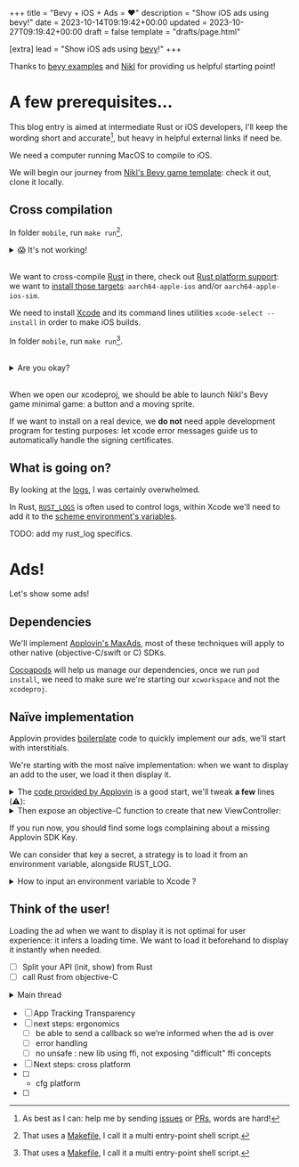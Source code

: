 +++
title = "Bevy + iOS + Ads = ❤️"
description = "Show iOS ads using bevy!"
date = 2023-10-14T09:19:42+00:00
updated = 2023-10-27T09:19:42+00:00
draft = false
template = "drafts/page.html"

[extra]
lead = "Show iOS ads using <a href=https://bevyengine.org/>bevy</a>!"
+++

Thanks to [bevy examples](https://github.com/bevyengine/bevy/tree/main/examples/mobile) and [Nikl](https://www.nikl.me/blog/2023/github_workflow_to_publish_ios_app/) for providing us helpful starting point!

# A few prerequisites…

This blog entry is aimed at intermediate Rust or iOS developers, I'll keep the wording short and accurate[^1], but heavy in helpful external links if need be.

We need a computer running MacOS to compile to iOS.

We will begin our journey from [Nikl's Bevy game template](https://github.com/NiklasEi/bevy_game_template/): check it out, clone it locally.

[^1]: As best as I can: help me by sending [issues](https://github.com/vrixyz/pages/issues) or [PRs](https://github.com/vrixyz/pages/pulls), words are hard!

## Cross compilation

In folder `mobile`, run `make run`[^2].

<details><summary>😱 It's not working!</summary>
We probably need more pre-requisites, keep reading!
</details><br />

We want to cross-compile [Rust](https://www.rust-lang.org/tools/install) in there,
check out [Rust platform support](https://doc.rust-lang.org/nightly/rustc/platform-support.html): we want to [install those targets](https://rust-lang.github.io/rustup/cross-compilation.html): `aarch64-apple-ios` and/or `aarch64-apple-ios-sim`.

We need to install [Xcode](https://developer.apple.com/xcode/) and its command lines utilities `xcode-select --install` in order to make iOS builds.

In folder `mobile`, run `make run`[^2].

[^2]: That uses a [Makefile](https://www.gnu.org/software/make/), I call it a multi entry-point shell script.

<br />

<details><summary>Are you okay?</summary>
<!-- make a specific issue template for blog issues -->
This time it should at least build a xcodeproj.

It's okay, we went through a lot of technical details already!

Take time to read though the links then <a href=https://github.com/vrixyz/pages/issues>send me an issue</a> if you're lost!
</details>

<br />

When we open our xcodeproj, we should be able to launch Nikl's Bevy game minimal game: a button and a moving sprite.

If we want to install on a real device, we **do not** need apple development program for testing purposes: let xcode error messages guide us to automatically handle the signing certificates.


## What is going on?

<!-- TODO: wrong log link, I want runtime logs: make a screenshot. -->
By looking at the [logs](https://stackoverflow.com/questions/30060898/xcode-how-to-see-build-command-and-log), I was certainly overwhelmed.

In Rust, [`RUST_LOGS`](https://rust-lang-nursery.github.io/rust-cookbook/development_tools/debugging/config_log.html?highlight=rust_log#enable-log-levels-per-module) is often used to control logs, within Xcode we'll need to add it to the [scheme environment's variables](https://developer.apple.com/documentation/xcode/customizing-the-build-schemes-for-a-project/#Specify-launch-arguments-and-environment-variables).

TODO: add my rust_log specifics.

# Ads!

Let's show some ads!

## Dependencies

We'll implement [Applovin's MaxAds](https://dash.applovin.com/documentation/mediation/ios/getting-started/integration), most of these techniques will apply to other native (objective-C/swift or C) SDKs.

[Cocoapods](https://cocoapods.org/) will help us manage our dependencies, once we run `pod install`, we need to make sure we're starting our `xcworkspace` and not the `xcodeproj`.

## Naïve implementation

Applovin provides [boilerplate](https://dash.applovin.com/documentation/mediation/ios/ad-formats/interstitials) code to quickly implement our ads, we'll start with interstitials.

We're starting with the most naïve implementation: when we want to display an add to the user, we load it then display it.

<details><summary>The <a href=https://dash.applovin.com/documentation/mediation/ios/ad-formats/interstitials>code provided by Applovin</a> is a good start, we'll tweak <b>a few</b> lines (⚠️):</summary>

<br />

`ExampleViewController.h`:

```h
#import <AppLovinSDK/AppLovinSDK.h>

#ifndef ExampleViewController_h
#define ExampleViewController_h

@class ExampleViewController;

@interface ExampleViewController : UIViewController<MAAdDelegate>
@property (nonatomic, strong) MAInterstitialAd *interstitialAd;
@property (nonatomic, assign) NSInteger retryAttempt;

- (void)createInterstitialAd;

@end
#endif /* ExampleViewController_h */
```

`ExampleViewController.m`:
```m
#import "ExampleViewController.h"
#import <AppLovinSDK/AppLovinSDK.h>

@interface ExampleViewController()<MAAdDelegate>
@property (nonatomic, strong) MAInterstitialAd *interstitialAd;
@property (nonatomic, assign) NSInteger retryAttempt;
@end

@implementation ExampleViewController

- (void)createInterstitialAd
{
    self.interstitialAd = [[MAInterstitialAd alloc] initWithAdUnitIdentifier: @"YOUR_AD_UNIT_ID"];
    self.interstitialAd.delegate = self;

    // Load the first ad
    [self.interstitialAd loadAd];
}

#pragma mark - MAAdDelegate Protocol

- (void)didLoadAd:(MAAd *)ad
{
    // Interstitial ad is ready to be shown. '[self.interstitialAd isReady]' will now return 'YES'

    // Reset retry attempt
    self.retryAttempt = 0;
    // ⚠️ Add this line
    [self.interstitialAd showAd];
}

- (void)didFailToLoadAdForAdUnitIdentifier:(NSString *)adUnitIdentifier withError:(MAError *)error
{
    // Interstitial ad failed to load
    // We recommend retrying with exponentially higher delays up to a maximum delay (in this case 64 seconds)
    
    self.retryAttempt++;
    NSInteger delaySec = pow(2, MIN(6, self.retryAttempt));
    
    dispatch_after(dispatch_time(DISPATCH_TIME_NOW, delaySec * NSEC_PER_SEC), dispatch_get_main_queue(), ^{
        [self.interstitialAd loadAd];
    });
}

- (void)didDisplayAd:(MAAd *)ad {}

- (void)didClickAd:(MAAd *)ad {}

- (void)didHideAd:(MAAd *)ad
{
    // Interstitial ad is hidden. Pre-load the next ad
    // ⚠️ Comment this line
    // [self.interstitialAd loadAd];
}

- (void)didFailToDisplayAd:(MAAd *)ad withError:(MAError *)error
{
    // Interstitial ad failed to display. We recommend loading the next ad
    [self.interstitialAd loadAd];
}

@end
```

</details>

<details><summary>Then expose an objective-C function to create that new ViewController:</summary>

<br />

`bindings.h`:

```h
#import <UIKit/UIKit.h>

void main_rs(void);

void display_ad(UIWindow* window, UIViewController* viewController);
```

`main.m`:

```m
#import <stdio.h>

#import "bindings.h"
#import "ExampleViewController.h"

int main() {
    NSLog(@"AppLovinSdkKey:");
    [ALSdk shared].mediationProvider = @"max";

        [ALSdk shared].userIdentifier = @"USER_ID";

        [[ALSdk shared] initializeSdkWithCompletionHandler:^(ALSdkConfiguration *configuration) {
            // Start loading ads
            NSLog(@"initialization complete");
        }];
    main_rs();
    return 0;
}

ExampleViewController* shownAd = nil;
UIViewController* originalViewController = nil;


void display_ad(UIWindow* window, UIViewController* viewController) {
    originalViewController = viewController;
    ExampleViewController *adVC = [[ExampleViewController alloc] init];
    window.rootViewController = adVC;
    [adVC createInterstitialAd];
}

void close_ad() {
    if (shownAd == nil) {
        NSLog( @"Ad not showing.");
        return;
    }
    UIWindow* currentWindow = shownAd.view.window;
    currentWindow.rootViewController = originalViewController;
    shownAd = nil;
}
```
<!-- TODO: make sure everything is ok ; then add the code to call that from rust -->
</details>

If you run now, you should find some logs complaining about a missing Applovin SDK Key.

We can consider that key a secret, a strategy is to load it from an environment variable, alongside RUST_LOG.

</details>

<details><summary>How to input an environment variable to Xcode ?</summary>

<br />

I don't know, you tell me! <a href=https://github.com/vrixyz/pages/issues>(for real!)</a>

But let's find something else, we can leverage <a href=https://developer.apple.com/documentation/xcode/adding-a-build-configuration-file-to-your-project>build configuration files</a> which we will keep secret.

Optionally, we can add them to the gitignore, and also generate them at compile time with our environment information.

We'll want to have a way to make sure our [information](https://developer.apple.com/library/archive/documentation/CoreFoundation/Conceptual/CFBundles/AccessingaBundlesContents/AccessingaBundlesContents.html) is correctly set:

```m
NSLog([[NSBundle mainBundle] objectForInfoDictionaryKey:@"AppLovinSdkKey"]);
```

</details>

## Think of the user!

Loading the ad when we want to display it is not optimal for user experience: it infers a loading time. We want to load it beforehand to display it instantly when needed.

- [ ] Split your API (init, show) from Rust
- [ ] call Rust from objective-C
<details><summary>Main thread</summary>

<br />

We might have some errors related to main threads, we can [dispatch messages to main thread](https://developer.apple.com/documentation/dispatch/1453057-dispatch_async) in objective-C.
```m
    dispatch_async(dispatch_get_main_queue(), ^{
        // Your code.
    });
```

</details>


- [ ] App Tracking Transparency 
- [ ] next steps: ergonomics
    - [ ] be able to send a callback so we’re informed when the ad is over
    - [ ] error handling
    - [ ] no unsafe : new lib using ffi, not exposing "difficult" ffi concepts
- [ ] Next steps: cross platform
- [ ] - cfg platform
- [ ] 
